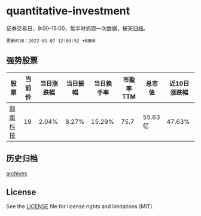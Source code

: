 # quantitative-investment

证券交易日，9:00-15:00，每半时抓取一次数据，按天[归档](archives)。

`更新时间：2022-01-07 12:03:52 +0800`

## 强势股票

|股票|当前价|当日涨跌幅|当日振幅|当日换手率|市盈率TTM|总市值|近10日涨跌幅|
|----|----|----|----|----|----|----|----|
|[迦南科技](https://xueqiu.com/S/SZ300412)|19|2.04%|8.27%|15.29%|75.7|55.63亿|47.63%|

## 历史归档

[archives](archives)

## License

See the [LICENSE](LICENSE) file for license rights and limitations (MIT).